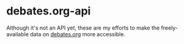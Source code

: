 # debates.org-api

Although it's not an API yet, these are my efforts to make the freely-available
data on [debates.org](http://debates.org) more accessible.
